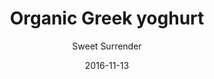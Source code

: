 ---
title: 'Organic Greek yoghurt'
description: 'With homemade honey-roasted granola'
color: '#ffffff'
price: '25'
category: breakfast
tags: null
meta:
    id: 7dd8505dd22ed3140747cbb4b180412c48aa5a4c
    parentId: f20f57fa9c3d8bff0902cfb33f350091a3a48d51
    language: en
date: '2016-11-13'
author: 'Sweet Surrender'
---